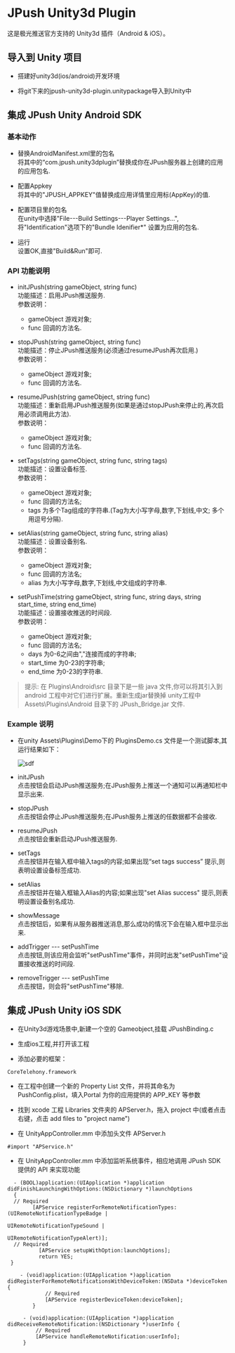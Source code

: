 JPush Unity3d Plugin
====================

这是极光推送官方支持的 Unity3d 插件（Android &amp; iOS）。

## 导入到 Unity 项目

* 搭建好unity3d(ios/android)开发环境

* 将git下来的jpush-unity3d-plugin.unitypackage导入到Unity中

## 集成 JPush Unity Android SDK

### 基本动作

* 替换AndroidManifest.xml里的包名  
  将其中的“com.jpush.unity3dplugin”替换成你在JPush服务器上创建的应用的应用包名.

* 配置Appkey  
  将其中的"JPUSH_APPKEY"值替换成应用详情里应用标(AppKey)的值.

* 配置项目里的包名  
  在unity中选择"File---Build Settings---Player Settings...",将"Identification"选项下的"Bundle Idenifier*" 设置为应用的包名.

* 运行  
  设置OK,直接"Build&Run"即可.


### API 功能说明

* initJPush(string gameObject, string func)  
  功能描述：启用JPush推送服务.  
  参数说明：  
  * gameObject 游戏对象; 
  * func 回调的方法名.
  
* stopJPush(string gameObject, string func)    
  功能描述：停止JPush推送服务(必须通过resumeJPush再次启用.)  
  参数说明：
  * gameObject 游戏对象;
  * func 回调的方法名.

* resumeJPush(string gameObject, string func)  
  功能描述：重新启用JPush推送服务(如果是通过stopJPush来停止的,再次启用必须调用此方法).  
  参数说明：
  * gameObject 游戏对象;
  * func 回调的方法名.

* setTags(string gameObject, string func, string tags)  
  功能描述：设置设备标签.  
  参数说明：
  * gameObject 游戏对象;
  * func 回调的方法名;
  * tags 为多个Tag组成的字符串.(Tag为大小写字母,数字,下划线,中文; 多个用逗号分隔).

* setAlias(string gameObject, string func, string alias)  
  功能描述：设置设备别名.  
  参数说明：
  * gameObject 游戏对象;
  * func 回调的方法名;
  * alias 为大小写字母,数字,下划线,中文组成的字符串.

* setPushTime(string gameObject, string func, string days, string start_time, string end_time)   
  功能描述：设置接收推送的时间段.  
  参数说明：
  * gameObject 游戏对象;
  * func 回调的方法名;
  * days 为0-6之间由","连接而成的字符串;  
  * start_time 为0-23的字符串;
  * end_time 为0-23的字符串.

> 提示: 在 Plugins\Android\src 目录下是一些 java 文件,你可以将其引入到 android 工程中对它们进行扩展。重新生成jar替换掉 unity工程中
 Assets\Plugins\Android 目录下的 JPush_Bridge.jar 文件.


### Example 说明

* 在unity Assets\Plugins\Demo下的 PluginsDemo.cs 文件是一个测试脚本,其运行结果如下：

  ![sdf](https://cloud.githubusercontent.com/assets/2249048/2829091/aa181b06-cf9e-11e3-91b5-f7bd83f1647d.png)

* initJPush  
点击按钮会启动JPush推送服务;在JPush服务上推送一个通知可以再通知栏中显示出来.

* stopJPush  
点击按钮会停止JPush推送服务;在JPush服务上推送的任数据都不会接收.

* resumeJPush  
点击按钮会重新启动JPush推送服务.

* setTags  
点击按钮并在输入框中输入tags的内容;如果出现“set tags success” 提示,则表明设置设备标签成功.

* setAlias  
点击按钮并在输入框输入Alias的内容;如果出现"set Alias success" 提示,则表明设置设备别名成功.

* showMessage  
点击按钮后，如果有从服务器推送消息,那么成功的情况下会在输入框中显示出来.

* addTrigger --- setPushTime  
点击按钮,则该应用会监听"setPushTime"事件，并同时出发"setPushTime"设置接收推送的时间段.

* removeTrigger --- setPushTime  
点击按钮，则会将"setPushTime"移除.


## 集成 JPush Unity iOS SDK

* 在Unity3d游戏场景中,新建一个空的 Gameobject,挂载 JPushBinding.c

* 生成ios工程,并打开该工程

* 添加必要的框架：

```
CoreTelehony.framework
```
  
* 在工程中创建一个新的 Property List 文件，并将其命名为 PushConfig.plist，填入Portal 为你的应用提供的 APP_KEY 等参数
  
*  找到 xcode 工程 Libraries 文件夹的 APServer.h，拖入 project 中(或者点击右键，点击 add files to "project name")

* 在 UnityAppController.mm 中添加头文件 APServer.h

```
#import "APService.h"
```

* 在 UnityAppController.mm 中添加监听系统事件，相应地调用 JPush SDK 提供的 API 来实现功能

```
  - (BOOL)application:(UIApplication *)application didFinishLaunchingWithOptions:(NSDictionary *)launchOptions
  {
  // Required
        [APService registerForRemoteNotificationTypes:(UIRemoteNotificationTypeBadge |
                                                   UIRemoteNotificationTypeSound |
                                                   UIRemoteNotificationTypeAlert)];
  // Required
          [APService setupWithOption:launchOptions];
          return YES;
 }
```
```
  	- (void)application:(UIApplication *)application 	didRegisterForRemoteNotificationsWithDeviceToken:(NSData *)deviceToken {
      		// Required
      		[APService registerDeviceToken:deviceToken];
  		}
```
```	
 	 - (void)application:(UIApplication *)application 	didReceiveRemoteNotification:(NSDictionary *)userInfo {
     	 // Required
     	 [APService handleRemoteNotification:userInfo];
 	 }
```

